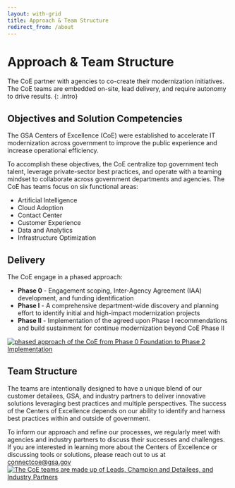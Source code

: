 ```yaml
---
layout: with-grid
title: Approach & Team Structure
redirect_from: /about
---
```


# Approach &amp; Team Structure

The CoE partner with agencies to co-create their modernization initiatives. The CoE teams are embedded on-site, lead delivery, and require autonomy to drive results.
{: .intro}

## Objectives and Solution Competencies

The GSA Centers of Excellence (CoE) were established to accelerate IT modernization across government to improve the public experience and increase operational efficiency.
 
To accomplish these objectives, the CoE centralize top government tech talent, leverage private-sector best practices, and operate with a teaming mindset to collaborate across government departments and agencies. The CoE has teams focus on six functional areas:

- Artificial Intelligence
- Cloud Adoption
- Contact Center
- Customer Experience
- Data and Analytics
- Infrastructure Optimization

## Delivery

The CoE engage in a phased approach:

- **Phase 0**  - Engagement scoping, Inter-Agency Agreement (IAA) development, and funding identification
- **Phase I** - A comprehensive department-wide discovery and planning effort to identify initial and high-impact modernization projects
- **Phase II** - Implementation of the agreed upon Phase I recommendations and build sustainment for continue modernization beyond CoE Phase II
<a href="{{site.baseurl}}/images/Phased_Approach.png" target="_blank" rel="noopener noreferrer">
    <img src="{{site.baseurl}}/images/Phased_Approach.png" class="img-responsive" alt="phased approach of the CoE from Phase 0 Foundation to Phase 2 Implementation"> 
</a>
  
## Team Structure

The teams are intentionally designed to have a unique blend of our customer detailees, GSA, and industry partners to deliver innovative solutions leveraging best practices and multiple perspectives. The success of the Centers of Excellence depends on our ability to identify and harness best practices within and outside of government.

To inform our approach and refine our processes, we regularly meet with agencies and industry partners to discuss their successes and challenges. If you are interested in learning more about the Centers of Excellence or discussing tools or solutions, please reach out to us at [connectcoe@gsa.gov](mailto:connectcoe@gsa.gov)
<a href="{{site.baseurl}}/images/TeamStructure.png" target="_blank" rel="noopener noreferrer">
<img src="{{site.baseurl}}/images/TeamStructure.png" class="img-responsive" alt="The CoE teams are made up of Leads, Champion and Detailees, and Industry Partners">
</a>
